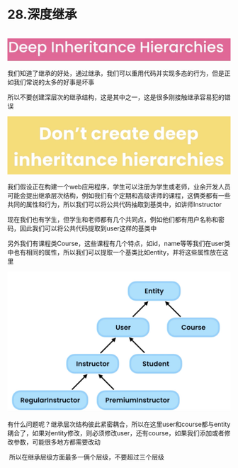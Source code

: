 # 28.深度继承

​	![image-20220410225444939](../../../../../.vuepress/public/images/image-20220410225444939.png)



​	我们知道了继承的好处，通过继承，我们可以重用代码并实现多态的行为，但是正如我们常说的太多的好事是坏事

​	所以不要创建深层次的继承结构，这是其中之一，这是很多刚接触继承容易犯的错误

![image-20220410225713782](../../../../../.vuepress/public/images/image-20220410225713782.png)



​	我们假设正在构建一个web应用程序，学生可以注册为学生或老师，业余开发人员可能会提出继承层次结构，例如我们有个定期和高级讲师的课程，这俩类都有一些共同的属性和行为，所以我们可以将公共代码抽取到基类中，如讲师Instructor

​	现在我们也有学生，但学生和老师都有几个共同点，例如他们都有用户名称和密码，因此我们可以将公共代码提取到user这样的基类中



​	另外我们有课程类Course，这些课程有几个特点，如id，name等等我们在user类中也有相同的属性，所以我们可以提取一个基类比如entity，并将这些属性放在这里

![image-20220410230706245](../../../../../.vuepress/public/images/image-20220410230706245.png)



​	有什么问题呢？继承层次结构彼此紧密耦合，所以在这里user和course都与entity耦合了，如果对entity修改，则必须修改user，还有course，如果我们添加或者修改参数，可能很多地方都需要改动



​	所以在继承层级方面最多一俩个层级，不要超过三个层级





​	



























































